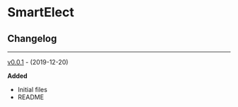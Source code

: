 # SmartElect

## Changelog

---
[v0.0.1](https://github.com/gitguuddd/SmartElect/releases/tag/v0.0.1) - (2019-12-20)

**Added**
- Initial files
- README